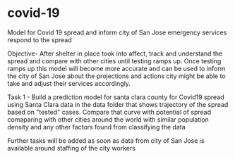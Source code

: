 # covid-19
Model for Covid 19 spread and inform city of San Jose emergency services respond to the spread

Objective- After shelter in place took into affect, track and understand the spread and compare with other cities until testing ramps up. Once testing ramps up this model will become more accurate and can be used to inform the city of San Jose about the projections and actions city might be able to take and adjust their services accordingly.

Task 1 -
Build a prediction model for santa clara county for Covid19 spread using Santa Clara data in the data folder that shows trajectory of the spread based on "tested" cases. Compare that curve with potential of spread comaparing with other cities around the world with similar population density and any other factors found from classifying the data


Further tasks will be added as soon as data from city of San Jose is available around staffing of the city workers

